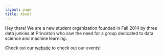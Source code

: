 ```yaml
---
layout: page
title: About
---
```


<p class="message">
  Hey there! We are a new student organization founded in Fall 2014 by three data junkies at Princeton who saw the need for a group dedicated to data science and machine learning. 
  </p>

Check out our [website](http://www.princeton.edu/~datasci/about.html) to check out our events! 
